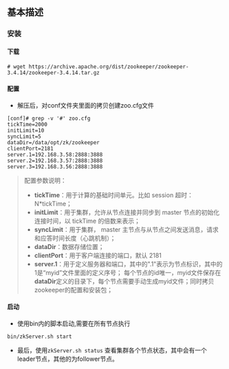 ## 基本描述

### 安装

#### 下载
```shell
# wget https://archive.apache.org/dist/zookeeper/zookeeper-3.4.14/zookeeper-3.4.14.tar.gz
```
#### 配置
- 解压后，对conf文件夹里面的拷贝创建zoo.cfg文件
```shell
[conf]# grep -v '#' zoo.cfg 
tickTime=2000
initLimit=10
syncLimit=5
dataDir=/data/opt/zk/zookeeper
clientPort=2181
server.1=192.168.3.58:2888:3888
server.2=192.168.3.57:2888:3888
server.3=192.168.3.56:2888:3888
```
>配置参数说明：
>
>- **tickTime**：用于计算的基础时间单元。比如 session 超时：N*tickTime；
>- **initLimit**：用于集群，允许从节点连接并同步到 master 节点的初始化连接时间，以 tickTime 的倍数来表示；
>- **syncLimit**：用于集群， master 主节点与从节点之间发送消息，请求和应答时间长度（心跳机制）；
>- **dataDir**：数据存储位置；
>- **clientPort**：用于客户端连接的端口，默认 2181
>- **server.1**：用于定义服务器和端口，其中的".1"表示为节点标识，其中的1是“myid”文件里面的定义序号；
每个节点的id唯一，myid文件保存在**dataDir**定义的目录下，每个节点需要手动生成myid文件；同时拷贝zookeeper的配置和安装包；

#### 启动
- 使用bin内的脚本启动,需要在所有节点执行
```shell
bin/zkServer.sh start
```
- 最后，使用`zkServer.sh status` 查看集群各个节点状态，其中会有一个leader节点，其他的为follower节点。

